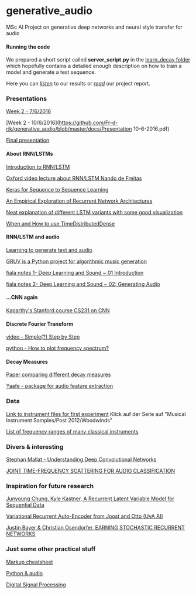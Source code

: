 # generative_audio
MSc AI Project on generative deep networks and neural style transfer for audio

#### Running the code

We prepared a short script called **server_script.py** in the [learn_decay folder](https://github.com/Fr-d-rik/generative_audio/tree/master/learn_decay) which hopefully contains a detailed enough
description on how to train a model and generate a test sequence.

Here you can [_listen_](https://github.com/Fr-d-rik/generative_audio/tree/master/results) to our results or [*read*](https://github.com/Fr-d-rik/generative_audio/blob/master/docs/project_report.pdf) our project report.


### Presentations
[Week 2 - 7/6/2016](https://github.com/Fr-d-rik/generative_audio/blob/master/docs/presi_june7.pdf)

[Week 2 - 10/6/2016](https://github.com/Fr-d-rik/generative_audio/blob/master/docs/Presentation 10-6-2016.pdf)

[Final presentation](https://github.com/Fr-d-rik/generative_audio/blob/master/docs/generative_audio.pdf)

#### About RNN/LSTMs

[Introduction to RNN/LSTM](http://www.wildml.com/2015/09/recurrent-neural-networks-tutorial-part-1-introduction-to-rnns/)

[Oxford video lecture about RNN/LSTM Nando de Freitas](https://www.youtube.com/watch?v=56TYLaQN4N8)

[Keras for Sequence to Sequence Learning](https://bigaidream.gitbooks.io/subsets_ml_cookbook/content/dl/theano/theano_keras_sequence2sequence.html)

[An Empirical Exploration of Recurrent Network Architectures](http://jmlr.org/proceedings/papers/v37/jozefowicz15.pdf)

[Neat explanation of different LSTM variants with some good visualization](http://colah.github.io/posts/2015-08-Understanding-LSTMs/)

[When and How to use TimeDistributedDense](https://github.com/fchollet/keras/issues/1029)

#### RNN/LSTM and audio

[Learning to generate text and audio](http://www.genekogan.com/works/learning-sequences.html)

[GRUV is a Python project for algorithmic music generation](https://github.com/MattVitelli/GRUV)

[fiala notes 1- Deep Learning and Sound ~ 01 Introduction ](http://fiala.uk/notes/deep-learning-and-sound-01-intro)

[fiala notes 2- Deep Learning and Sound ~ 02: Generating Audio](http://fiala.uk/notes/deep-learning-and-sound-02-generating-audio)

#### ...CNN again
[Kaparthy's Stanford course CS231 on CNN](https://cs231n.github.io/)

#### Discrete Fourier Transform

[video - Simple(?) Step by Step](https://www.youtube.com/watch?v=mkGsMWi_j4Q)

[python - How to plot frequency spectrum?](http://glowingpython.blogspot.nl/2011/08/how-to-plot-frequency-spectrum-with.html)

#### Decay Measures

[Paper comparing different decay measures](http://www.genelec.com/documents/publications/aes110th.pdf)

[Yaafe - package for audio feature extraction](http://yaafe.sourceforge.net/)


### Data
[Link to instrument files for first experiment](http://theremin.music.uiowa.edu/MIS.html#)
Klick auf der Seite auf "Musical Instrument Samples/Post 2012/Woodwinds"

[List of frequency ranges of many classical instruments](http://www.zytrax.com/tech/audio/audio.html#frequencies)

### Divers & interesting
[Stephan Mallat - Understanding Deep Convolutional Networks](https://arxiv.org/pdf/1601.04920v1.pdf)

[JOINT TIME-FREQUENCY SCATTERING FOR AUDIO CLASSIFICATION](https://web.math.princeton.edu/~janden/papers/final97.pdf)

### Inspiration for future research
[Junyoung Chung, Kyle Kastner, A Recurrent Latent Variable Model for Sequential Data](http://arxiv.org/pdf/1506.02216v6.pdf)

[Variational Recurrent Auto-Encoder from Joost and Otto (UvA AI)](https://arxiv.org/abs/1412.6581)

[Justin Bayer & Christian Osendorfer, EARNING STOCHASTIC RECURRENT NETWORKS](http://arxiv.org/pdf/1411.7610v3.pdf)

### Just some other practical stuff

[Markup cheatsheet](https://github.com/adam-p/markdown-here/wiki/Markdown-Cheatsheet#links)

[Python & audio](http://eprints.maynoothuniversity.ie/4115/1/40.pdf)

[Digital Signal Processing](http://www.dspguide.com/)

